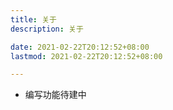 ```yaml
---
title: 关于
description: 关于

date: 2021-02-22T20:12:52+08:00
lastmod: 2021-02-22T20:12:52+08:00

---
```


 - 编写功能待建中